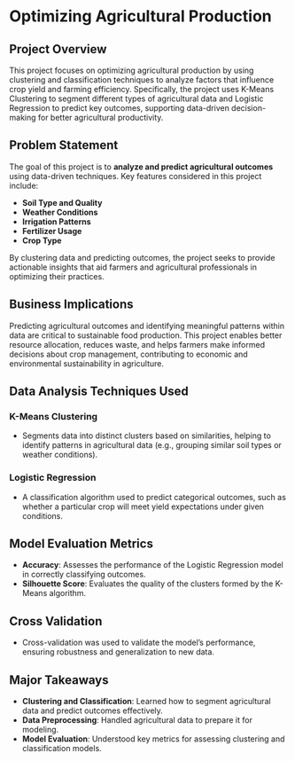 # Optimizing Agricultural Production

## Project Overview

This project focuses on optimizing agricultural production by using clustering and classification techniques to analyze factors that influence crop yield and farming efficiency. Specifically, the project uses K-Means Clustering to segment different types of agricultural data and Logistic Regression to predict key outcomes, supporting data-driven decision-making for better agricultural productivity.

## Problem Statement

The goal of this project is to **analyze and predict agricultural outcomes** using data-driven techniques. Key features considered in this project include:

- **Soil Type and Quality**
- **Weather Conditions**
- **Irrigation Patterns**
- **Fertilizer Usage**
- **Crop Type**

By clustering data and predicting outcomes, the project seeks to provide actionable insights that aid farmers and agricultural professionals in optimizing their practices.

## Business Implications

Predicting agricultural outcomes and identifying meaningful patterns within data are critical to sustainable food production. This project enables better resource allocation, reduces waste, and helps farmers make informed decisions about crop management, contributing to economic and environmental sustainability in agriculture.

## Data Analysis Techniques Used

### K-Means Clustering

- Segments data into distinct clusters based on similarities, helping to identify patterns in agricultural data (e.g., grouping similar soil types or weather conditions).

### Logistic Regression

- A classification algorithm used to predict categorical outcomes, such as whether a particular crop will meet yield expectations under given conditions.

## Model Evaluation Metrics

- **Accuracy**: Assesses the performance of the Logistic Regression model in correctly classifying outcomes.
- **Silhouette Score**: Evaluates the quality of the clusters formed by the K-Means algorithm.

## Cross Validation

- Cross-validation was used to validate the model’s performance, ensuring robustness and generalization to new data.

## Major Takeaways

- **Clustering and Classification**: Learned how to segment agricultural data and predict outcomes effectively.
- **Data Preprocessing**: Handled agricultural data to prepare it for modeling.
- **Model Evaluation**: Understood key metrics for assessing clustering and classification models.
